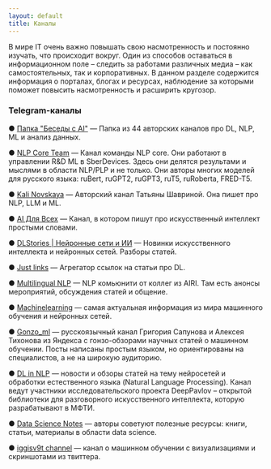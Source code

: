 ```yaml
---
layout: default
title: Каналы
---
```


В мире IT очень важно повышать свою насмотренность и постоянно изучать, что происходит вокруг. Один из способов оставаться в информационном поле – следить за работами различных медиа – как самостоятельных, так и корпоративных. В данном разделе содержится информация о порталах, блогах и ресурсах, наблюдение за которыми поможет повысить насмотренность и расширить кругозор.

<h3>Telegram-каналы</h3>

<p>●&nbsp;<a class="text-gradient" href="https://t.me/addlist/Tv2X-9ht0ck1ZTUy" rel="noreferrer noopener" target="_blank">Папка "Беседы с AI"</a>&nbsp;— Папка из 44 авторских каналов про DL, NLP, ML и анализ данных.</p>

<p>●&nbsp;<a class="text-gradient" href="https://t.me/nlpcoreteam" rel="noreferrer noopener" target="_blank">NLP Core Team</a>&nbsp;— Канал команды NLP соre. Они работают в управлении R&D ML в SberDevices. Здесь они делятся результами и мыслями в области NLP/PLP и не только. Они авторы многих моделей для русского языка: ruBert, ruGPT2, ruGPT3, ruT5, ruRoberta, FRED-T5.</p>

<p>●&nbsp;<a class="text-gradient" href="https://t.me/rybolos_channel" rel="noreferrer noopener" target="_blank">Kali Novskaya</a>&nbsp;— Авторский канал Татьяны Шавриной. Она пишет про NLP, LLM и ML.</p>

<p>●&nbsp;<a class="text-gradient" href="https://t.me/nn_for_science" rel="noreferrer noopener" target="_blank">AI Для Всех</a>&nbsp;— Канал, в котором пишут про искусственный интеллект простыми словами.</p>

<p>●&nbsp;<a class="text-gradient" href="https://t.me/dl_stories" rel="noreferrer noopener" target="_blank">DLStories | Нейронные сети и ИИ</a>&nbsp;— Новинки искусственного интеллекта и нейронных сетей. Разборы статей.</p>

<p>●&nbsp;<a class="text-gradient" href="https://t.me/j_links" rel="noreferrer noopener" target="_blank">Just links</a>&nbsp;— Агрегатор ссылок на статьи про DL.</p>

<p>●&nbsp;<a class="text-gradient" href="https://t.me/multilingual_nlp" rel="noreferrer noopener" target="_blank">Multilingual NLP</a>&nbsp;— NLP комьюнити от коллег из AIRI. Там есть анонсы мероприятий, обсуждения статей и общение.</p>

<p>●&nbsp;<a class="text-gradient" href="https://t.me/ai_machinelearning_big_data" rel="noreferrer noopener" target="_blank">Machinelearning</a>&nbsp;— самая актуальная информация из мира машинного обучения и нейронных сетей.</p>

<p>●&nbsp;<a class="text-gradient" href="http://t.me/gonzo_ML" target="_blank">Gonzo_ml</a> — русскоязычный канал Григория Сапунова и Алексея Тихонова из Яндекса с гонзо-обзорами научных статей о машинном обучении. Посты написаны простым языком, но ориентированы на специалистов, а не на широкую аудиторию.</p>

<p>●&nbsp;<a class="text-gradient" href="https://t.me/dlinnlp " target="_blank">DL in NLP</a> — новости и обзоры статей на тему нейросетей и обработки естественного языка (Natural Language Processing). Канал ведут участники исследовательского проекта DeepPavlov – открытой библиотеки для разговорного искусственного интеллекта, которую разрабатывают в МФТИ.</p>

<p>●&nbsp;<a class="text-gradient" href="https://t.me/ds_notes" rel="noreferrer noopener" target="_blank">Data Science Notes</a>&nbsp;— авторы советуют полезные ресурсы: книги, статьи, материалы в области data science.&nbsp;</p>

<p>●&nbsp;<a class="text-gradient" href="https://t.me/sv9t_channel" target="_blank">iggisv9t channel</a> — канал о машинном обучении с визуализациями и скриншотами из твиттера.</p>
